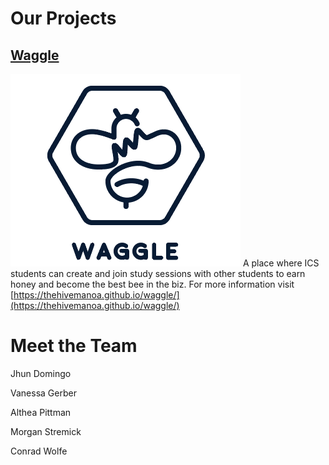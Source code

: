 # Our Projects

## [Waggle](https://thehivemanoa.github.io/waggle/)
<a href="https://thehivemanoa.github.io/waggle/">![](images/blue_inverted_logo.PNG)</a>
A place where ICS students can create and join study sessions with other students to earn honey and become the best bee in the biz.
For more information visit [https://thehivemanoa.github.io/waggle/](https://thehivemanoa.github.io/waggle/)

# Meet the Team

Jhun Domingo  
  
Vanessa Gerber  
  
Althea Pittman  
  
Morgan Stremick  
  
Conrad Wolfe 
